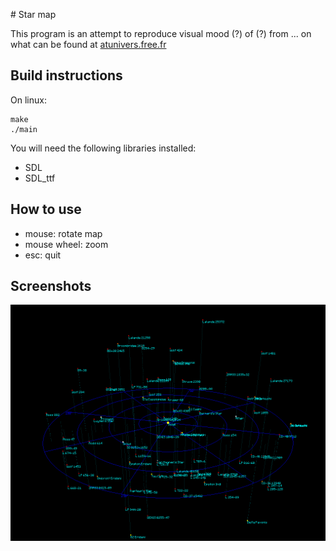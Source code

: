 
# Star map

This program is an attempt to reproduce visual mood (?) of (?)
from ...
on what can be found at [atunivers.free.fr](http://atunivers.free.fr/)

## Build instructions

On linux:

    make
    ./main

You will need the following libraries installed:

* SDL
* SDL_ttf

## How to use

* mouse: rotate map
* mouse wheel: zoom
* esc: quit

## Screenshots

![](examples/closest_stars.png "titre")
